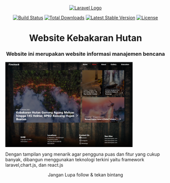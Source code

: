<p align="center"><a href="https://laravel.com" target="_blank"><img src="https://raw.githubusercontent.com/laravel/art/master/logo-lockup/5%20SVG/2%20CMYK/1%20Full%20Color/laravel-logolockup-cmyk-red.svg" width="400" alt="Laravel Logo"></a></p>

<p align="center">
<a href="https://github.com/laravel/framework/actions"><img src="https://github.com/laravel/framework/workflows/tests/badge.svg" alt="Build Status"></a>
<a href="https://packagist.org/packages/laravel/framework"><img src="https://img.shields.io/packagist/dt/laravel/framework" alt="Total Downloads"></a>
<a href="https://packagist.org/packages/laravel/framework"><img src="https://img.shields.io/packagist/v/laravel/framework" alt="Latest Stable Version"></a>
<a href="https://packagist.org/packages/laravel/framework"><img src="https://img.shields.io/packagist/l/laravel/framework" alt="License"></a>
</p>

<h1 align="center">Website Kebakaran Hutan</h1>
<h3 align="center">Website ini merupakan website informasi manajemen bencana</h3>


  <img align="center" alt="coding" width="400" src="https://github.com/amrisabilly/Website-Kebakaran-Hutan/blob/main/public/Cuplikan%20layar%202025-01-10%20205340.png">  



<p align="left">Dengan tampilan yang menarik agar pengguna puas dan fitur yang cukup banyak, dibangun menggunakan teknologi terkini yaitu framework laravel,chart.js, dan react.js</p>
<p align="center">Jangan Lupa follow & tekan bintang</p>


